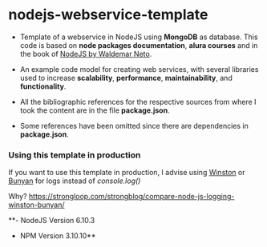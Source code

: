# nodejs-webservice-template
- Template of a webservice in NodeJS using **MongoDB** as database. This code is based on **node packages documentation**, **alura courses** and in
the book of [NodeJS by Waldemar Neto](https://github.com/waldemarnt/building-testable-apis-with-nodejs).

- An example code model for creating web services,
with several libraries used to increase **scalability**,
**performance**, **maintainability**, and **functionality**.

- All the bibliographic references for the respective sources
from where I took the content are in the file **package.json**.

- Some references have been omitted since there are dependencies in **package.json**.

### Using this template in production
If you want to use this template in production, I advise using [Winston](https://github.com/winstonjs/winston) or [Bunyan](https://github.com/trentm/node-bunyan) for logs instead of _console.log()_

Why? https://strongloop.com/strongblog/compare-node-js-logging-winston-bunyan/

**- NodeJS Version 6.10.3
- NPM Version 3.10.10**
